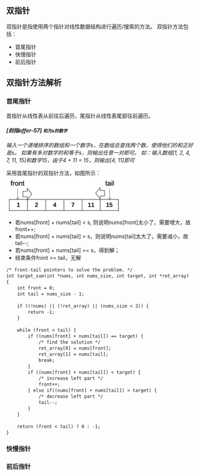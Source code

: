 ## 双指针
双指针是指使用两个指针对线性数据结构进行遍历/搜索的方法。
双指针方法包括：  
* 首尾指针
* 快慢指针
* 前后指针

## 双指针方法解析

### 首尾指针
首指针从线性表从前往后遍历，尾指针从线性表尾部往前遍历。

#### *[剑指offer-57] <small>和为s的数字</small>*
*输入一个递增排序的数组和一个数字s，在数组总查找两个数，使得他们的和正好是s。
如果有多对数字的和等于s，则输出任意一对即可。
如：输入数组[1, 2, 4, 7, 11, 15]和数字15，由于4 + 11 = 15，则输出[4, 11]即可*  

采用首尾指针的双指针方法，如图所示：  
<img src="front-tail.png" width="300" align=center/>  
* 若nums[front] + nums[tail] < s, 则说明nums[front]太小了，需要增大，故front++;  
* 若nums[front] + nums[tail] > s，则说明nums[tail]太大了，需要减小，故tail--;  
* 若nums[front] + nums[tail] == s，得到解；  
* 结束条件front >= tail，无解  

```
/* front-tail pointers to solve the problem. */                                    
int target_sum(int *nums, int nums_size, int target, int *ret_array)               
{                                                                                  
    int front = 0;                                                                 
    int tail = nums_size - 1;                                                      
                                                                                   
    if ((!nums) || (!ret_array) || (nums_size < 2)) {                              
        return -1;                                                                 
    }                                                                              
                                                                                   
    while (front < tail) {                                                         
        if ((nums[front] + nums[tail]) == target) {                                
            /* find the solution */                                                
            ret_array[0] = nums[front];                                            
            ret_array[1] = nums[tail];                                             
            break;                                                                 
        }                                                                          
        if ((nums[front] + nums[tail]) < target) {                                 
            /* increase left part */                                               
            front++;                                                               
        } else if((nums[front] + nums[tail]) > target) {                           
            /* decrease left part */                                               
            tail--;                                                                
        }                                                                          
    }                                                                              
                                                                                   
    return (front < tail) ? 0 : -1;                                                
} 
```



### 快慢指针

### 前后指针
